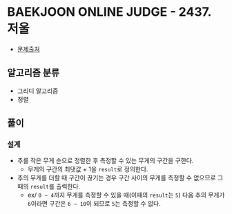 # BAEKJOON ONLINE JUDGE - 2437. 저울

* [문제출처](https://www.acmicpc.net/problem/2437 "2437. 저울")

## 알고리즘 분류

- 그리디 알고리즘
- 정렬

## 풀이

### 설계

- 추를 작은 무게 순으로 정렬한 후 측정할 수 있는 무게의 구간을 구한다.
    - 무게의 구간의 최댓값 + 1을 `result`로 정의한다.
- 추의 무게를 더할 때 구간이 끊기는 경우 구간 사이의 무게를 측정할 수 없으므로 그 때의 `result`를 출력한다.
    - ex/ `0 ~ 4`까지 무게를 측정할 수 있을 때(이때의 `result`는 `5`) 다음 추의 무게가 `6`이라면 구간은 `6 ~ 10`이 되므로 `5`는 측정할 수 없다.